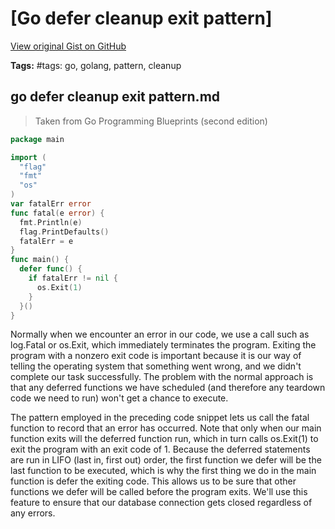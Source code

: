 # [Go defer cleanup exit pattern] 

[View original Gist on GitHub](https://gist.github.com/Integralist/958e5ae15640100fa1752f6112184601)

**Tags:** #tags: go, golang, pattern, cleanup

## go defer cleanup exit pattern.md

> Taken from Go Programming Blueprints (second edition)

```go
package main 

import ( 
  "flag" 
  "fmt" 
  "os" 
) 
var fatalErr error 
func fatal(e error) { 
  fmt.Println(e) 
  flag.PrintDefaults() 
  fatalErr = e 
} 
func main() { 
  defer func() { 
    if fatalErr != nil { 
      os.Exit(1) 
    } 
  }() 
} 
```

Normally when we encounter an error in our code, we use a call such as log.Fatal or os.Exit, which immediately terminates the program. Exiting the program with a nonzero exit code is important because it is our way of telling the operating system that something went wrong, and we didn't complete our task successfully. The problem with the normal approach is that any deferred functions we have scheduled (and therefore any teardown code we need to run) won't get a chance to execute.

The pattern employed in the preceding code snippet lets us call the fatal function to record that an error has occurred. Note that only when our main function exits will the deferred function run, which in turn calls os.Exit(1) to exit the program with an exit code of 1. Because the deferred statements are run in LIFO (last in, first out) order, the first function we defer will be the last function to be executed, which is why the first thing we do in the main function is defer the exiting code. This allows us to be sure that other functions we defer will be called before the program exits. We'll use this feature to ensure that our database connection gets closed regardless of any errors.

